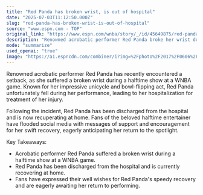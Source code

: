 ```yaml
---
title: "Red Panda has broken wrist, is out of hospital"
date: "2025-07-03T11:12:50.000Z"
slug: "red-panda-has-broken-wrist-is-out-of-hospital"
source: "www.espn.com - TOP"
original_link: "https://www.espn.com/wnba/story/_/id/45649875/red-panda-broken-wrist-hospital-fall"
description: "Renowned acrobatic performer Red Panda broke her wrist during a halftime show at a WNBA game, leading to her hospitalization. She has since been discharged and is now recovering at home, with fans sending messages of support for her return to performing. Despite the setback, Red Panda's fans are eagerly anticipating her comeback to the spotlight."
mode: "summarize"
used_openai: "true"
image: "https://a1.espncdn.com/combiner/i?img=%2Fphoto%2F2017%2F0606%2Fr215919_1296x729_16%2D9.jpg"
---
```


Renowned acrobatic performer Red Panda has recently encountered a setback, as she suffered a broken wrist during a halftime show at a WNBA game. Known for her impressive unicycle and bowl-flipping act, Red Panda unfortunately fell during her performance, leading to her hospitalization for treatment of her injury.

Following the incident, Red Panda has been discharged from the hospital and is now recuperating at home. Fans of the beloved halftime entertainer have flooded social media with messages of support and encouragement for her swift recovery, eagerly anticipating her return to the spotlight.

Key Takeaways:
- Acrobatic performer Red Panda suffered a broken wrist during a halftime show at a WNBA game.
- Red Panda has been discharged from the hospital and is currently recovering at home.
- Fans have expressed their well wishes for Red Panda's speedy recovery and are eagerly awaiting her return to performing.